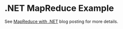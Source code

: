 .NET MapReduce Example
======================

See [MapReduce with .NET](https://martin.atlassian.net/wiki/x/CAChAQ) blog posting for more details.

